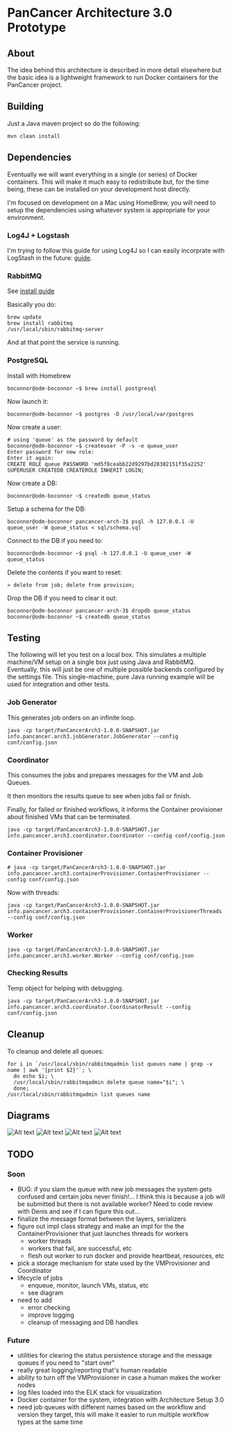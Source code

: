 # PanCancer Architecture 3.0 Prototype

## About

The idea behind this architecture is described in more detail elsewhere but the basic idea is a lightweight
framework to run Docker containers for the PanCancer project.

## Building

Just a Java maven project so do the following:

    mvn clean install

## Dependencies

Eventually we will want everything in a single (or series) of Docker containers. This
will make it much easy to redistribute but, for the time being, these can be installed
on your development host directly.

I'm focused on development on a Mac using HomeBrew, you will need to setup
the dependencies using whatever system is appropriate for your environment.

### Log4J + Logstash

I'm trying to follow this guide for using Log4J so I can easily incorprate with LogStash in the future: [guide](https://blog.dylants.com/2013/08/27/java-logging-creating-indexing-monitoring/).

### RabbitMQ

See [install guide](https://www.rabbitmq.com/install-homebrew.html)

Basically you do:

    brew update
    brew install rabbitmq
    /usr/local/sbin/rabbitmq-server

And at that point the service is running.

### PostgreSQL

Install with Homebrew

    boconnor@odm-boconnor ~$ brew install postgresql

Now launch it:

    boconnor@odm-boconnor ~$ postgres -D /usr/local/var/postgres

Now create a user:

    # using 'queue' as the password by default
    boconnor@odm-boconnor ~$ createuser -P -s -e queue_user
    Enter password for new role:
    Enter it again:
    CREATE ROLE queue PASSWORD 'md5f8ceabb22d9297bd28382151f35a2252' SUPERUSER CREATEDB CREATEROLE INHERIT LOGIN;

Now create a DB:

    boconnor@odm-boconnor ~$ createdb queue_status

Setup a schema for the DB:

    boconnor@odm-boconnor pancancer-arch-3$ psql -h 127.0.0.1 -U queue_user -W queue_status < sql/schema.sql

Connect to the DB if you need to:

    boconnor@odm-boconnor ~$ psql -h 127.0.0.1 -U queue_user -W queue_status

Delete the contents if you want to reset:

    > delete from job; delete from provision;

Drop the DB if you need to clear it out:

    boconnor@odm-boconnor pancancer-arch-3$ dropdb queue_status
    boconnor@odm-boconnor ~$ createdb queue_status

## Testing

The following will let you test on a local box. This simulates a multiple machine/VM
setup on a single box just using Java and RabbitMQ.  Eventually, this will just
be one of multiple possible backends configured by the settings file. This single-machine,
pure Java running example will be used for integration and other tests.

### Job Generator

This generates job orders on an infinite loop.

    java -cp target/PanCancerArch3-1.0.0-SNAPSHOT.jar info.pancancer.arch3.jobGenerator.JobGenerator --config conf/config.json

### Coordinator

This consumes the jobs and prepares messages for the VM and Job Queues.

It then monitors the results queue to see when jobs fail or finish.

Finally, for failed or finished workflows, it informs the Container provisioner about finished
VMs that can be terminated.

    java -cp target/PanCancerArch3-1.0.0-SNAPSHOT.jar info.pancancer.arch3.coordinator.Coordinator --config conf/config.json

### Container Provisioner

    # java -cp target/PanCancerArch3-1.0.0-SNAPSHOT.jar info.pancancer.arch3.containerProvisioner.ContainerProvisioner --config conf/config.json

Now with threads:

    java -cp target/PanCancerArch3-1.0.0-SNAPSHOT.jar info.pancancer.arch3.containerProvisioner.ContainerProvisionerThreads --config conf/config.json

### Worker

    java -cp target/PanCancerArch3-1.0.0-SNAPSHOT.jar info.pancancer.arch3.worker.Worker --config conf/config.json

### Checking Results

Temp object for helping with debugging.

    java -cp target/PanCancerArch3-1.0.0-SNAPSHOT.jar info.pancancer.arch3.coordinator.CoordinatorResult --config conf/config.json

## Cleanup

To cleanup and delete all queues:

    for i in `/usr/local/sbin/rabbitmqadmin list queues name | grep -v name | awk '{print $2}'`; \
      do echo $i; \
      /usr/local/sbin/rabbitmqadmin delete queue name="$i"; \
      done;
    /usr/local/sbin/rabbitmqadmin list queues name

## Diagrams

![Alt text](img/arch.png)
![Alt text](img/error.png)
![Alt text](img/flow.png)
![Alt text](img/state.png)

## TODO

### Soon

* BUG: if you slam the queue with new job messages the system gets confused and certain jobs never finish!... I think this is because a job will be submitted but there is not available worker?  Need to code review with Denis and see if I can figure this out...
* finalize the message format between the layers, serializers
* figure out impl class strategy and make an impl for the the ContainerProvisioner that just launches threads for workers
    * worker threads
    * workers that fail, are successful, etc
    * flesh out worker to run docker and provide heartbeat, resources, etc
* pick a storage mechanism for state used by the VMProvisioner and Coordinator
* lifecycle of jobs
    * enqueue, monitor, launch VMs, status, etc
    * see diagram
* need to add
    * error checking
    * improve logging
    * cleanup of messaging and DB handles

### Future

* utilities for clearing the status persistence storage and the message queues if you need to "start over"
* really great logging/reporting that's human readable
* ability to turn off the VMProvisioner in case a human makes the worker nodes
* log files loaded into the ELK stack for visualization
* Docker container for the system, integration with Architecture Setup 3.0
* need job queues with different names based on the workflow and version they target, this will make it easier to run multiple workflow types at the same time
